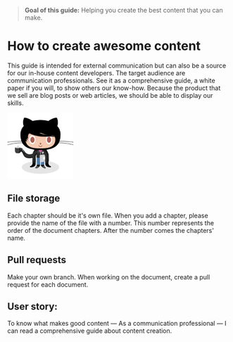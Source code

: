 > **Goal of this guide:** Helping you create the best content that you can make.

# How to create awesome content

This guide is intended for external communication but can also be a source for our in-house content developers.
The target audience are communication professionals. See it as a comprehensive guide, a white paper if you will, to show others our know-how. Because the product that we sell are blog posts or web articles, we should be able to display our skills.

<img src="/images/contentcat.jpg" width="150">

## File storage

Each chapter should be it's own file. When you add a chapter, please provide the name of the file with a number. This number represents the order of the document chapters. After the number comes the chapters' name.

## Pull requests

Make your own branch. When working on the document, create a pull request for each document.

## User story:

To know what makes good content — As a communication professional — I can read a comprehensive guide about content creation.
